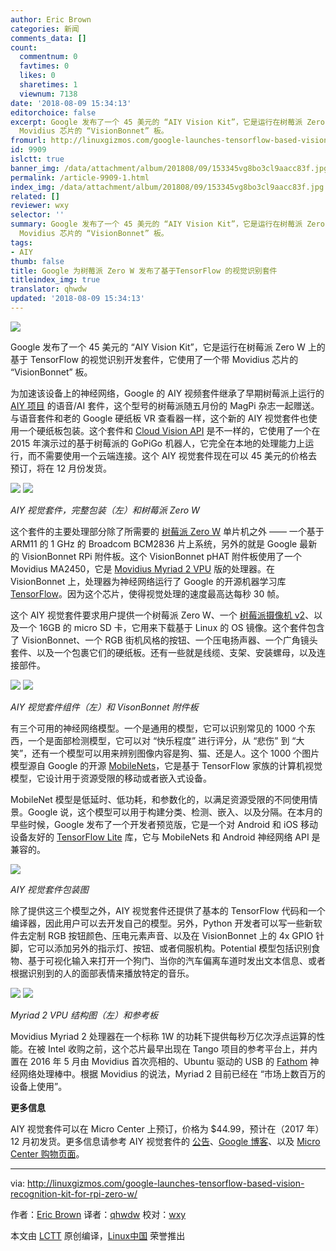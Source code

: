```yaml
---
author: Eric Brown
categories: 新闻
comments_data: []
count:
  commentnum: 0
  favtimes: 0
  likes: 0
  sharetimes: 1
  viewnum: 7138
date: '2018-08-09 15:34:13'
editorchoice: false
excerpt: Google 发布了一个 45 美元的 “AIY Vision Kit”，它是运行在树莓派 Zero W 上的基于 TensorFlow 的视觉识别开发套件，它使用了一个带
  Movidius 芯片的 “VisionBonnet” 板。
fromurl: http://linuxgizmos.com/google-launches-tensorflow-based-vision-recognition-kit-for-rpi-zero-w/
id: 9909
islctt: true
banner_img: /data/attachment/album/201808/09/153345vg8bo3cl9aacc83f.jpg
permalink: /article-9909-1.html
index_img: /data/attachment/album/201808/09/153345vg8bo3cl9aacc83f.jpg.thumb.jpg
related: []
reviewer: wxy
selector: ''
summary: Google 发布了一个 45 美元的 “AIY Vision Kit”，它是运行在树莓派 Zero W 上的基于 TensorFlow 的视觉识别开发套件，它使用了一个带
  Movidius 芯片的 “VisionBonnet” 板。
tags:
- AIY
thumb: false
title: Google 为树莓派 Zero W 发布了基于TensorFlow 的视觉识别套件
titleindex_img: true
translator: qhwdw
updated: '2018-08-09 15:34:13'
---
```


![](/data/attachment/album/201808/09/153345vg8bo3cl9aacc83f.jpg)


Google 发布了一个 45 美元的 “AIY Vision Kit”，它是运行在树莓派 Zero W 上的基于 TensorFlow 的视觉识别开发套件，它使用了一个带 Movidius 芯片的 “VisionBonnet” 板。


为加速该设备上的神经网络，Google 的 AIY 视频套件继承了早期树莓派上运行的 [AIY 项目](http://linuxgizmos.com/free-raspberry-pi-voice-kit-taps-google-assistant-sdk/) 的语音/AI 套件，这个型号的树莓派随五月份的 MagPi 杂志一起赠送。与语音套件和老的 Google 硬纸板 VR 查看器一样，这个新的 AIY 视觉套件也使用一个硬纸板包装。这个套件和 [Cloud Vision API](http://linuxgizmos.com/google-releases-cloud-vision-api-with-demo-for-pi-based-robot/) 是不一样的，它使用了一个在 2015 年演示过的基于树莓派的 GoPiGo 机器人，它完全在本地的处理能力上运行，而不需要使用一个云端连接。这个 AIY 视觉套件现在可以 45 美元的价格去预订，将在 12 月份发货。


[![](/data/attachment/album/201808/09/153413j76kyykr65t6l6yv.jpg)](http://linuxgizmos.com/files/google_aiyvisionkit.jpg) [![](/data/attachment/album/201808/09/153414q992onemd4o2xctz.jpg)](http://linuxgizmos.com/files/rpi_zerow.jpg)


*AIY 视觉套件，完整包装（左）和树莓派 Zero W*


这个套件的主要处理部分除了所需要的 [树莓派 Zero W](http://linuxgizmos.com/raspberry-pi-zero-w-adds-wifi-and-bluetooth-for-only-5-more/) 单片机之外 —— 一个基于 ARM11 的 1 GHz 的 Broadcom BCM2836 片上系统，另外的就是 Google 最新的 VisionBonnet RPi 附件板。这个 VisionBonnet pHAT 附件板使用了一个 Movidius MA2450，它是 [Movidius Myriad 2 VPU](https://www.movidius.com/solutions/vision-processing-unit) 版的处理器。在 VisionBonnet 上，处理器为神经网络运行了 Google 的开源机器学习库 [TensorFlow](https://www.tensorflow.org/)。因为这个芯片，使得视觉处理的速度最高达每秒 30 帧。


这个 AIY 视觉套件要求用户提供一个树莓派 Zero W、一个 [树莓派摄像机 v2](http://linuxgizmos.com/raspberry-pi-cameras-jump-to-8mp-keep-25-dollar-price/)、以及一个 16GB 的 micro SD 卡，它用来下载基于 Linux 的 OS 镜像。这个套件包含了 VisionBonnet、一个 RGB 街机风格的按钮、一个压电扬声器、一个广角镜头套件、以及一个包裹它们的硬纸板。还有一些就是线缆、支架、安装螺母，以及连接部件。


[![](/data/attachment/album/201808/09/153414xvxuukphyp2vdqbu.jpg)](http://linuxgizmos.com/files/google_aiyvisionkit_pieces.jpg) [![](/data/attachment/album/201808/09/153415a1lme7nvkd76e68k.jpg)](http://linuxgizmos.com/files/google_visionbonnet.jpg)


*AIY 视觉套件组件（左）和 VisonBonnet 附件板*


有三个可用的神经网络模型。一个是通用的模型，它可以识别常见的 1000 个东西，一个是面部检测模型，它可以对 “快乐程度” 进行评分，从 “悲伤” 到 “大笑”，还有一个模型可以用来辨别图像内容是狗、猫、还是人。这个 1000 个图片模型源自 Google 的开源 [MobileNets](https://research.googleblog.com/2017/06/mobilenets-open-source-models-for.html)，它是基于 TensorFlow 家族的计算机视觉模型，它设计用于资源受限的移动或者嵌入式设备。


MobileNet 模型是低延时、低功耗，和参数化的，以满足资源受限的不同使用情景。Google 说，这个模型可以用于构建分类、检测、嵌入、以及分隔。在本月的早些时候，Google 发布了一个开发者预览版，它是一个对 Android 和 iOS 移动设备友好的 [TensorFlow Lite](https://developers.googleblog.com/2017/11/announcing-tensorflow-lite.html) 库，它与 MobileNets 和 Android 神经网络 API 是兼容的。


[![](/data/attachment/album/201808/09/153416t5x00xp5xc56vpx0.jpg)](http://linuxgizmos.com/files/google_aiyvisionkit_assembly.jpg)


*AIY 视觉套件包装图*


除了提供这三个模型之外，AIY 视觉套件还提供了基本的 TensorFlow 代码和一个编译器，因此用户可以去开发自己的模型。另外，Python 开发者可以写一些新软件去定制 RGB 按钮颜色、压电元素声音、以及在 VisionBonnet 上的 4x GPIO 针脚，它可以添加另外的指示灯、按钮、或者伺服机构。Potential 模型包括识别食物、基于可视化输入来打开一个狗门、当你的汽车偏离车道时发出文本信息、或者根据识别到的人的面部表情来播放特定的音乐。


[![](/data/attachment/album/201808/09/153416kcf91eksyyu7ejfz.jpg)](http://linuxgizmos.com/files/movidius_myriad2vpu_block.jpg) [![](/data/attachment/album/201808/09/153417scltkwfkffk3skrk.jpg)](http://linuxgizmos.com/files/movidius_myriad2_reference_board.jpg)


*Myriad 2 VPU 结构图（左）和参考板*


Movidius Myriad 2 处理器在一个标称 1W 的功耗下提供每秒万亿次浮点运算的性能。在被 Intel 收购之前，这个芯片最早出现在 Tango 项目的参考平台上，并内置在 2016 年 5 月由 Movidius 首次亮相的、Ubuntu 驱动的 USB 的 [Fathom](http://linuxgizmos.com/usb-stick-brings-neural-computing-functions-to-devices/) 神经网络处理棒中。根据 Movidius 的说法，Myriad 2 目前已经在 “市场上数百万的设备上使用”。


**更多信息**


AIY 视觉套件可以在 Micro Center 上预订，价格为 $44.99，预计在（2017 年） 12 月初发货。更多信息请参考 AIY 视觉套件的 [公告](https://blog.google/toindex_imgs/machine-learning/introducing-aiy-vision-kit-make-devices-see/)、[Google 博客](https://developers.googleblog.com/2017/11/introducing-aiy-vision-kit-add-computer.html)、以及 [Micro Center 购物页面](http://www.microcenter.com/site/content/Google_AIY.aspx?ekw=aiy&amp;rd=1)。




---


via: <http://linuxgizmos.com/google-launches-tensorflow-based-vision-recognition-kit-for-rpi-zero-w/>


作者：[Eric Brown](http://linuxgizmos.com/google-launches-tensorflow-based-vision-recognition-kit-for-rpi-zero-w/) 译者：[qhwdw](https://github.com/qhwdw) 校对：[wxy](https://github.com/wxy)


本文由 [LCTT](https://github.com/LCTT/TranslateProject) 原创编译，[Linux中国](https://linux.cn/) 荣誉推出